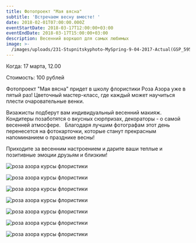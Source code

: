 ```yaml
---
title: Фотопроект "Мая вясна"
subtitle: 'Встречаем весну вместе! '
date: 2018-02-01T07:00:00.000Z
eventStartDate: 2018-03-17T12:00:00+03:00
eventEndDate: 2018-03-17T15:00:00+03:00
description: Весенний воркшоп для самых любимых
image: >-
  /images/uploads/231-Stupnitskyphoto-MySpring-9-04-2017-Actual(GSP_5955)-ExpX.jpg
---
```

Когда: 17 марта, 12.00

Стоимость: 100 рублей

Фотопроект "Мая вясна" придет в школу флористики Роза Азора уже в пятый раз! Цветочный мастер-класс, где каждый может научиться плести очаровательные венки. 

Визажисты подберут вам индивидуальный весенний макияж. Кондитеры позаботятся о вкусных сюрпризах, декораторы - о самой весенней атмосфере.   Благодаря лучшим фотографам этот день перенесется на фотокарточки, которые станут прекрасным напоминанием о празднике весны! 

Приходите за весенним настроением и дарите ваши теплые и позитивные эмоции друзьям и близким!

![роза азора курсы флористики](/images/uploads/001-Stupnitskyphoto-MySpring-9-04-2017-Actual(GSP_4777)-ExpX.jpg)

![роза азора курсы флористики](/images/uploads/175-Stupnitskyphoto-MySpring-9-04-2017-Actual(GSP_5681)-ExpX.jpg)

![роза азора курсы флористики](/images/uploads/121-Stupnitskyphoto-MySpring-9-04-2017-Actual(GSP_5406)-ExpX.jpg)

![роза азора курсы флористики](/images/uploads/119-Stupnitskyphoto-MySpring-9-04-2017-Actual(GSP_5402)-ExpX.jpg)

![роза азора курсы флористики](/images/uploads/079-Stupnitskyphoto-MySpring-9-04-2017-Actual(GSP_5183)-ExpX.jpg)

![роза азора курсы флористики](/images/uploads/033-Stupnitskyphoto-MySpring-9-04-2017-Actual(GSP_4952)-ExpX.jpg)

![роза азора курсы флористики](/images/uploads/035-Stupnitskyphoto-MySpring-9-04-2017-Actual(GSP_4959)-ExpX.jpg)





